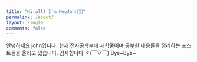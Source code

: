 ```yaml
---
title: "Hi all! I'm HeoJohn👋🏻"
permalink: /about/
layout: single
comments: false
---
```


안녕하세요 john입니다.
현재 전자공학부에 재학중이며 공부한 내용들을 정리하는 포스트들을 올리고 있습니다.
감사합니다 
ヾ(￣▽￣) Bye~Bye~
